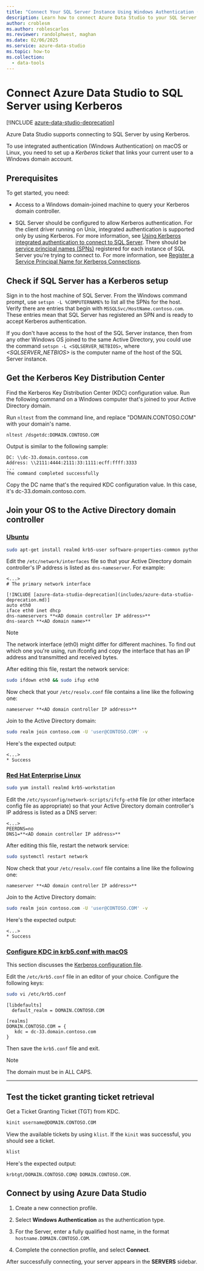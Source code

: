 ```yaml
---
title: "Connect Your SQL Server Instance Using Windows Authentication (Kerberos)"
description: Learn how to connect Azure Data Studio to your SQL Server instance by using Microsoft Kerberos integrated authentication.
author: croblesm
ms.author: roblescarlos
ms.reviewer: randolphwest, maghan
ms.date: 02/06/2025
ms.service: azure-data-studio
ms.topic: how-to
ms.collection:
  - data-tools
---
```


# Connect Azure Data Studio to SQL Server using Kerberos

[!INCLUDE [azure-data-studio-deprecation](includes/azure-data-studio-deprecation.md)]

Azure Data Studio supports connecting to SQL Server by using Kerberos.

To use integrated authentication (Windows Authentication) on macOS or Linux, you need to set up a *Kerberos ticket* that links your current user to a Windows domain account.

## Prerequisites

To get started, you need:

- Access to a Windows domain-joined machine to query your Kerberos domain controller.

- SQL Server should be configured to allow Kerberos authentication. For the client driver running on Unix, integrated authentication is supported only by using Kerberos. For more information, see [Using Kerberos integrated authentication to connect to SQL Server](/sql/connect/jdbc/using-kerberos-integrated-authentication-to-connect-to-sql-server). There should be [service principal names (SPNs)](/windows/win32/ad/service-principal-names) registered for each instance of SQL Server you're trying to connect to. For more information, see [Register a Service Principal Name for Kerberos Connections](/sql/database-engine/configure-windows/register-a-service-principal-name-for-kerberos-connections).

## Check if SQL Server has a Kerberos setup

Sign in to the host machine of SQL Server. From the Windows command prompt, use `setspn -L %COMPUTERNAME%` to list all the SPNs for the host. Verify there are entries that begin with `MSSQLSvc/HostName.contoso.com`. These entries mean that SQL Server has registered an SPN and is ready to accept Kerberos authentication.

If you don't have access to the host of the SQL Server instance, then from any other Windows OS joined to the same Active Directory, you could use the command `setspn -L <SQLSERVER_NETBIOS>`, where *<SQLSERVER_NETBIOS>* is the computer name of the host of the SQL Server instance.

## Get the Kerberos Key Distribution Center

Find the Kerberos Key Distribution Center (KDC) configuration value. Run the following command on a Windows computer that's joined to your Active Directory domain.

Run `nltest` from the command line, and replace "DOMAIN.CONTOSO.COM" with your domain's name.

```console
nltest /dsgetdc:DOMAIN.CONTOSO.COM
```

Output is similar to the following sample:

```output
DC: \\dc-33.domain.contoso.com
Address: \\2111:4444:2111:33:1111:ecff:ffff:3333
...
The command completed successfully
```

Copy the DC name that's the required KDC configuration value. In this case, it's dc-33.domain.contoso.com.

## Join your OS to the Active Directory domain controller

### [Ubuntu](#tab/ubuntu)

```bash
sudo apt-get install realmd krb5-user software-properties-common python-software-properties packagekit
```

Edit the `/etc/network/interfaces` file so that your Active Directory domain controller's IP address is listed as `dns-nameserver`. For example:

```output
<...>
# The primary network interface

[!INCLUDE [azure-data-studio-deprecation](includes/azure-data-studio-deprecation.md)]
auto eth0
iface eth0 inet dhcp
dns-nameservers **<AD domain controller IP address>**
dns-search **<AD domain name>**
```

> [!NOTE]  
> The network interface (eth0) might differ for different machines. To find out which one you're using, run ifconfig and copy the interface that has an IP address and transmitted and received bytes.

After editing this file, restart the network service:

```bash
sudo ifdown eth0 && sudo ifup eth0
```

Now check that your `/etc/resolv.conf` file contains a line like the following one:

```output
nameserver **<AD domain controller IP address>**
```

Join to the Active Directory domain:

```bash
sudo realm join contoso.com -U 'user@CONTOSO.COM' -v
```

Here's the expected output:

```output
<...>
* Success
```

### [Red Hat Enterprise Linux](#tab/rhel)

```bash
sudo yum install realmd krb5-workstation
```

Edit the `/etc/sysconfig/network-scripts/ifcfg-eth0` file (or other interface config file as appropriate) so that your Active Directory domain controller's IP address is listed as a DNS server:

```output
<...>
PEERDNS=no
DNS1=**<AD domain controller IP address>**
```

After editing this file, restart the network service:

```bash
sudo systemctl restart network
```

Now check that your `/etc/resolv.conf` file contains a line like the following one:

```output
nameserver **<AD domain controller IP address>**
```

Join to the Active Directory domain:

```bash
sudo realm join contoso.com -U 'user@CONTOSO.COM' -v
```

Here's the expected output:

```output
<...>
* Success
```

### [Configure KDC in krb5.conf with macOS](#tab/mac)

This section discusses the [Kerberos configuration file](http://web.mit.edu/macdev/KfM/Common/Documentation/preferences-osx.html).

Edit the `/etc/krb5.conf` file in an editor of your choice. Configure the following keys:

```bash
sudo vi /etc/krb5.conf
```

```output
[libdefaults]
  default_realm = DOMAIN.CONTOSO.COM

[realms]
DOMAIN.CONTOSO.COM = {
   kdc = dc-33.domain.contoso.com
}
```

Then save the `krb5.conf` file and exit.

> [!NOTE]  
> The domain must be in ALL CAPS.

---

## Test the ticket granting ticket retrieval

Get a Ticket Granting Ticket (TGT) from KDC.

```bash
kinit username@DOMAIN.CONTOSO.COM
```

View the available tickets by using `klist`. If the `kinit` was successful, you should see a ticket.

```bash
klist
```

Here's the expected output:

```output
krbtgt/DOMAIN.CONTOSO.COM@ DOMAIN.CONTOSO.COM.
```

## Connect by using Azure Data Studio

1. Create a new connection profile.

1. Select **Windows Authentication** as the authentication type.

1. For the Server, enter a fully qualified host name, in the format `hostname.DOMAIN.CONTOSO.COM`.

1. Complete the connection profile, and select **Connect**.

After successfully connecting, your server appears in the **SERVERS** sidebar.
